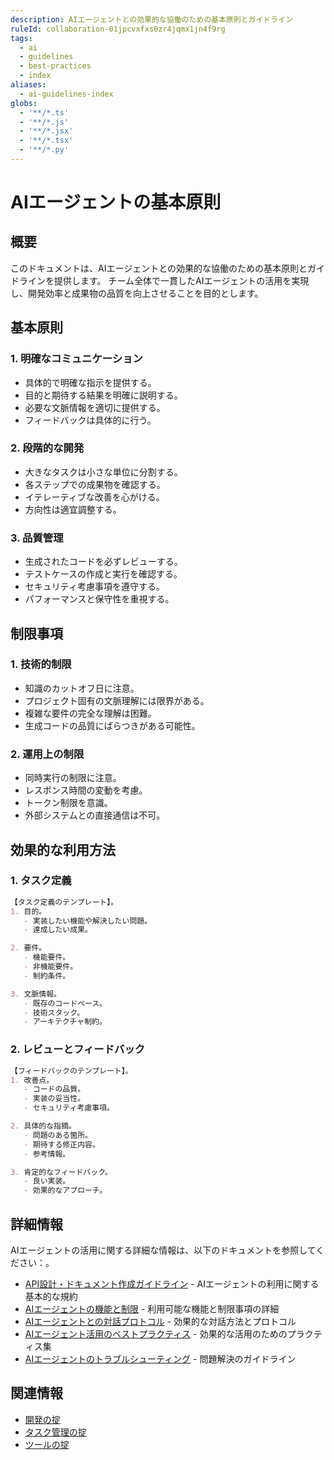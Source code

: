 ```yaml
---
description: AIエージェントとの効果的な協働のための基本原則とガイドライン
ruleId: collaboration-01jpcvxfxs0zr4jqmx1jn4f9rg
tags:
  - ai
  - guidelines
  - best-practices
  - index
aliases:
  - ai-guidelines-index
globs:
  - '**/*.ts'
  - '**/*.js'
  - '**/*.jsx'
  - '**/*.tsx'
  - '**/*.py'
---
```



# AIエージェントの基本原則

## 概要

このドキュメントは、AIエージェントとの効果的な協働のための基本原則とガイドラインを提供します。
チーム全体で一貫したAIエージェントの活用を実現し、開発効率と成果物の品質を向上させることを目的とします。

## 基本原則

### 1. 明確なコミュニケーション

- 具体的で明確な指示を提供する。
- 目的と期待する結果を明確に説明する。
- 必要な文脈情報を適切に提供する。
- フィードバックは具体的に行う。

### 2. 段階的な開発

- 大きなタスクは小さな単位に分割する。
- 各ステップでの成果物を確認する。
- イテレーティブな改善を心がける。
- 方向性は適宜調整する。

### 3. 品質管理

- 生成されたコードを必ずレビューする。
- テストケースの作成と実行を確認する。
- セキュリティ考慮事項を遵守する。
- パフォーマンスと保守性を重視する。

## 制限事項

### 1. 技術的制限

- 知識のカットオフ日に注意。
- プロジェクト固有の文脈理解には限界がある。
- 複雑な要件の完全な理解は困難。
- 生成コードの品質にばらつきがある可能性。

### 2. 運用上の制限

- 同時実行の制限に注意。
- レスポンス時間の変動を考慮。
- トークン制限を意識。
- 外部システムとの直接通信は不可。

## 効果的な利用方法

### 1. タスク定義

```markdown
【タスク定義のテンプレート】。
1. 目的。
   - 実装したい機能や解決したい問題。
   - 達成したい成果。

2. 要件。
   - 機能要件。
   - 非機能要件。
   - 制約条件。

3. 文脈情報。
   - 既存のコードベース。
   - 技術スタック。
   - アーキテクチャ制約。
```

### 2. レビューとフィードバック

```markdown
【フィードバックのテンプレート】。
1. 改善点。
   - コードの品質。
   - 実装の妥当性。
   - セキュリティ考慮事項。

2. 具体的な指摘。
   - 問題のある箇所。
   - 期待する修正内容。
   - 参考情報。

3. 肯定的なフィードバック。
   - 良い実装。
   - 効果的なアプローチ。
```

## 詳細情報

AIエージェントの活用に関する詳細な情報は、以下のドキュメントを参照してください：。

- [API設計・ドキュメント作成ガイドライン](../development/api/guidelines-01jpcvxfxqe37ka9pn3xb4m9ys.md) - AIエージェントの利用に関する基本的な規約
- [AIエージェントの機能と制限](capabilities-01jpcvxfxs0zr4jqmx1jn4f9rh.md) - 利用可能な機能と制限事項の詳細
- [AIエージェントとの対話プロトコル](interaction-01jpcvxfxs0zr4jqmx1jn4f9re.md) - 効果的な対話方法とプロトコル
- [AIエージェント活用のベストプラクティス](best-practices-01jpcvxfxs0zr4jqmx1jn4f9rj.md) - 効果的な活用のためのプラクティス集
- [AIエージェントのトラブルシューティング](troubleshooting-01jpcvxfxra1qd2v1btrrz4s2z.md) - 問題解決のガイドライン

## 関連情報

- [開発の掟](../development-01jpcvxfxa9zn7yzy0qtmgyq95.md)
- [タスク管理の掟](../task-management-01jpcvxfxa9zn7yzy0qtmgyq94.md)
- [ツールの掟](../development/tools-01jpcvxfxbfm6z9tc89zm9c37b.md)
